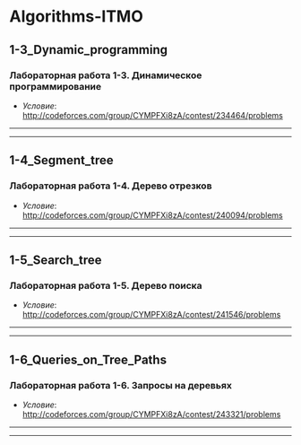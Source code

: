 # Algorithms-ITMO

## 1-3_Dynamic_programming
### Лабораторная работа 1-3. Динамическое программирование 
 * *Условие*: http://codeforces.com/group/CYMPFXi8zA/contest/234464/problems  
* * *
* * *
## 1-4_Segment_tree
### Лабораторная работа 1-4. Дерево отрезков 
 * *Условие*: http://codeforces.com/group/CYMPFXi8zA/contest/240094/problems
 * * *
 * * *
## 1-5_Search_tree
### Лабораторная работа 1-5. Дерево поиска 
 * *Условие*: http://codeforces.com/group/CYMPFXi8zA/contest/241546/problems 
 * * *
 * * *
 ## 1-6_Queries_on_Tree_Paths
### Лабораторная работа 1-6. Запросы на деревьях 
 * *Условие*: http://codeforces.com/group/CYMPFXi8zA/contest/243321/problems
 * * *
 * * *
